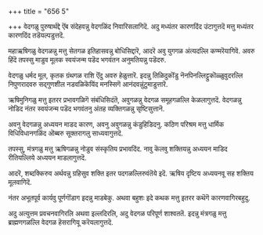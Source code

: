 +++
title = "656 5"

+++
वेदगळु पुरुषार्थद्दे ऎंब संदेहवन्नु वेदगळिंद निवारिसलागिदॆ. अदु मध्यंतर कारणदिंद उंटागुत्तदॆ मत्तु मध्यंतर कारणदिंद तडॆयल्पडुत्तदॆ.

महाऋषिगळु वेदगळन्नु मत्तु सेतगळ इतिहासवन्नु बोधिसिद्दारॆ, आदरॆ अवु युगगळ अंत्यदल्लि कण्मरॆयागिवॆ. अवरु हिंदॆ तपस्सु माडुव मूलक स्वयंजन्म पडॆद भगवंतन अनुमतियन्नु पडॆदरु.

वेदगळु धर्मद मूल, कृतक ग्रंथगळ राशि ऎंदु अवरु हेळुत्तारॆ. इदन्नु तिळिदुकॊंडु नॆनपिनल्लिट्टुकॊळ्ळुवुदरल्लि निपुणरादवरु सद्गुणशील नडवळिकॆयिंद मनस्सिगॆ आनंदवन्नुंटुमाडुत्तारॆ.

ऋषिमुनिगळु मत्तु इतरर प्रभावगळिगॆ संबंधिसिदंतॆ, अवुगळन्नु वेदगळ समूहगळल्लि केळलागुत्तदॆ. वेदगळन्नु नोडिद नंतर स्वयंजन्म पडॆद भगवंतनु अंतह व्यक्तिगळन्नु सृष्टिसुत्तानॆ.

अवनु वेदगळन्नु अध्ययन माडद कारण, अवनु अवुगळन्नु कंडुहिडिदनु. कठिण परिश्रम मत्तु धार्मिक विधिविधानगळिंद ऒब्बरु सूक्तरागलु साध्यवागुत्तदॆ.

तपस्सु, मंत्रगळु मत्तु ऋषिगळन्नु नोडुव संस्कृतिय प्रभावदिंद. नावु कॆलवु शक्तियन्नु अध्ययन माडिद रीतियल्लिये अध्ययन माडलागुत्तदॆ.

आदरॆ, शब्दक्किरुव अर्थवन्नु ग्रहिसुव शक्ति इतर पदगळल्लिरुवंतॆये इदॆ. ऋषिय दृष्टिय अध्ययनवू सह शक्तिय मूलवागिदॆ.

नंतर अभूतपूर्व कार्यवु पूर्णगॊंडाग इदन्नु माडबेकु. अथवा बहुशः इदे कथक मत्तु इतरर कथॆगॆ कारणवागिरबहुदु.

अदु अत्युत्तम प्रवचनवागिरलि अथवा इल्लदिरलि, अदु वेदगळ परिपूर्ण शाश्वततॆ. इदन्नु मंत्रगळु मत्तु ब्राह्मणगळल्लि वेदगळ हॆसरागियू करॆयलागुत्तदॆ.

